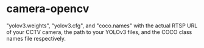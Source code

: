 # camera-opencv
"yolov3.weights", "yolov3.cfg", and "coco.names" with the actual RTSP URL of your CCTV camera, the path to your YOLOv3 files, and the COCO class names file respectively.
